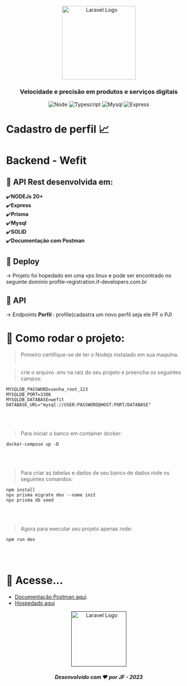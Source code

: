 <p align="center" backgroud="#000">
    <a href=" target="_blank"><img src="https://e3ba6e8732e83984.cdn.gocache.net/uploads/image/file/869055/large_bf54d5f5c6b18a79823de602a5528298.png" width="200" alt="Laravel Logo"></a>
    <h3 align="center">Velocidade e precisão em
produtos e serviços digitais</h3>
</p>

<p align="center">
<img src="https://img.shields.io/badge/Node.js-43853D?style=for-the-badge&logo=node.js&logoColor=white" alt="Node">
<img src="https://img.shields.io/badge/TypeScript-007ACC?style=for-the-badge&logo=typescript&logoColor=white" alt="Typescript">
<img src="https://img.shields.io/badge/mysql-4479A1?style=flat&logo=mysql&logoColor=white" alt="Mysql">
<img src="https://img.shields.io/badge/Express.js-404D59?style=for-the-badge" alt="Express">
</p>

# Cadastro de perfil 📈

# Backend - Wefit

## 🚀 API Rest desenvolvida em:<br/>
✔️**NODEJs 20+**<br/>
✔️**Express**<br/>
✔️**Prisma**<br/>
✔️**Mysql**<br/>
✔️**SOLID**<br/>
✔️**Documentação com Postman**<br/>

## 🚀 Deploy
-> Projeto foi hopedado em uma vps linux e pode ser encontrado no seguinte domínio profile-registration.if-developers.com.br

## 🚀 API
-> Endpoints **Perfil** :
profile(cadastra um novo perfil seja ele PF o PJ)<br/>


# 🚀 Como rodar o projeto:
> Primeiro certifique-se de ter o Nodejs instalado  em sua maquina.<br/><br/>

> crie o arquivo .env na raiz do seu projeto e preencha os seguintes campos:
```
MYSQLDB_PASSWORD=senha_root_123
MYSQLDB_PORT=3306
MYSQLDB_DATABASE=wefit
DATABASE_URL="mysql://USER:PASSWORD@HOST:PORT/DATABASE"
```
<br/><br/>
> Para iniciar o banco em container docker:
```
docker-compose up -D
```
<br/><br/>
> Para criar as tabelas e dados de seu banco de dados rode os seguintes comandos:
```
npm install
npx prisma migrate dev --name init
npx prisma db seed
 ```
<br/><br/>
> Agora para executar seu projeto apenas rode:
```
npm run dev
```
<br/><br/>
# 🚀 Acesse...
- [Documentação Postman aqui](https://documenter.getpostman.com/view/12476316/2s9Yywez6k).
- [Hospedado aqui](https://profile-registration.if-developers.com.br)

<p align="center">
    <a href="" target="_blank"><img src="https://e3ba6e8732e83984.cdn.gocache.net/uploads/image/file/869055/large_bf54d5f5c6b18a79823de602a5528298.png" width="150" alt="Laravel Logo"></a>
    <h5 align="center">Desenvolvido com ♥ por JF - 2023</h5>
</p>
